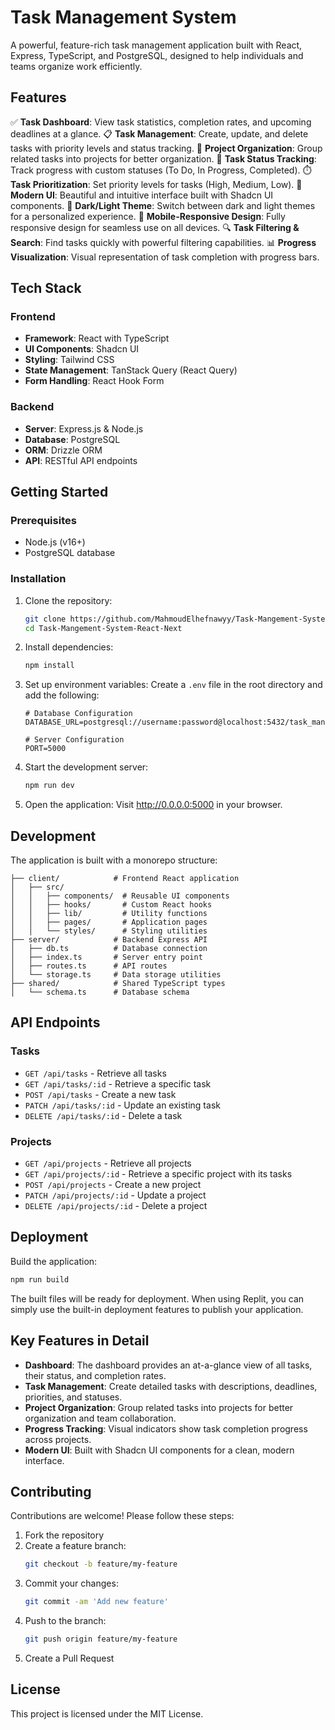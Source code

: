 
# Task Management System

A powerful, feature-rich task management application built with React, Express, TypeScript, and PostgreSQL, designed to help individuals and teams organize work efficiently.

## Features

✅ **Task Dashboard**: View task statistics, completion rates, and upcoming deadlines at a glance.
📋 **Task Management**: Create, update, and delete tasks with priority levels and status tracking.
📂 **Project Organization**: Group related tasks into projects for better organization.
🔄 **Task Status Tracking**: Track progress with custom statuses (To Do, In Progress, Completed).
⏱️ **Task Prioritization**: Set priority levels for tasks (High, Medium, Low).
🎨 **Modern UI**: Beautiful and intuitive interface built with Shadcn UI components.
🌙 **Dark/Light Theme**: Switch between dark and light themes for a personalized experience.
📱 **Mobile-Responsive Design**: Fully responsive design for seamless use on all devices.
🔍 **Task Filtering & Search**: Find tasks quickly with powerful filtering capabilities.
📊 **Progress Visualization**: Visual representation of task completion with progress bars.

## Tech Stack

### Frontend
- **Framework**: React with TypeScript
- **UI Components**: Shadcn UI
- **Styling**: Tailwind CSS
- **State Management**: TanStack Query (React Query)
- **Form Handling**: React Hook Form

### Backend
- **Server**: Express.js & Node.js
- **Database**: PostgreSQL
- **ORM**: Drizzle ORM
- **API**: RESTful API endpoints

## Getting Started

### Prerequisites
- Node.js (v16+)
- PostgreSQL database

### Installation

1. Clone the repository:
   ```bash
   git clone https://github.com/MahmoudElhefnawyy/Task-Mangement-System-React-Next.git
   cd Task-Mangement-System-React-Next
   ```

2. Install dependencies:
   ```bash
   npm install
   ```

3. Set up environment variables:
   Create a `.env` file in the root directory and add the following:
   ```
   # Database Configuration
   DATABASE_URL=postgresql://username:password@localhost:5432/task_management
   
   # Server Configuration
   PORT=5000
   ```

4. Start the development server:
   ```bash
   npm run dev
   ```

5. Open the application:
   Visit http://0.0.0.0:5000 in your browser.

## Development

The application is built with a monorepo structure:

```
├── client/            # Frontend React application
│   ├── src/
│   │   ├── components/  # Reusable UI components
│   │   ├── hooks/       # Custom React hooks
│   │   ├── lib/         # Utility functions
│   │   ├── pages/       # Application pages
│   │   └── styles/      # Styling utilities
├── server/            # Backend Express API
│   ├── db.ts          # Database connection
│   ├── index.ts       # Server entry point
│   ├── routes.ts      # API routes
│   └── storage.ts     # Data storage utilities
├── shared/            # Shared TypeScript types
│   └── schema.ts      # Database schema
```

## API Endpoints

### Tasks
- `GET /api/tasks` - Retrieve all tasks
- `GET /api/tasks/:id` - Retrieve a specific task
- `POST /api/tasks` - Create a new task
- `PATCH /api/tasks/:id` - Update an existing task
- `DELETE /api/tasks/:id` - Delete a task

### Projects
- `GET /api/projects` - Retrieve all projects
- `GET /api/projects/:id` - Retrieve a specific project with its tasks
- `POST /api/projects` - Create a new project
- `PATCH /api/projects/:id` - Update a project
- `DELETE /api/projects/:id` - Delete a project

## Deployment

Build the application:
```bash
npm run build
```

The built files will be ready for deployment. When using Replit, you can simply use the built-in deployment features to publish your application.

## Key Features in Detail

- **Dashboard**: The dashboard provides an at-a-glance view of all tasks, their status, and completion rates.
- **Task Management**: Create detailed tasks with descriptions, deadlines, priorities, and statuses.
- **Project Organization**: Group related tasks into projects for better organization and team collaboration.
- **Progress Tracking**: Visual indicators show task completion progress across projects.
- **Modern UI**: Built with Shadcn UI components for a clean, modern interface.

## Contributing

Contributions are welcome! Please follow these steps:

1. Fork the repository
2. Create a feature branch:
   ```bash
   git checkout -b feature/my-feature
   ```
3. Commit your changes:
   ```bash
   git commit -am 'Add new feature'
   ```
4. Push to the branch:
   ```bash
   git push origin feature/my-feature
   ```
5. Create a Pull Request

## License

This project is licensed under the MIT License.


